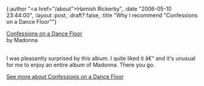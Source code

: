{:author "<a href=\"/about\">Hamish Rickerby</a>", :date "2006-05-10 23:44:00", :layout :post, :draft? false, :title "Why I recommend \"Confessions on a Dance Floor\""}

<div>
<div><a href="http://www.allconsuming.net/item/view/57877"><img src="http://images.amazon.com/images/P/B000B8QEZG.01._SCTHUMBZZZ_.jpg" alt="" /></a></div>
<div><a href="http://www.allconsuming.net/item/view/57877">Confessions on a Dance Floor</a></div>
<div>by Madonna</div>
 
<div>

I was pleasantly surprised by this album.  I quite liked it â€“ and it's unusual for me to enjoy an entire album of Madonna.  There you go.

</div>
<div><a href="http://www.allconsuming.net/person/rickerbh/57877">
See more about Confessions on a Dance Floor</a></div>
</div>

